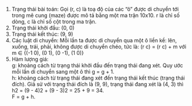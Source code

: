 1. Trạng thái bài toán: Gọi (r, c) là toạ độ của các “ô” được di chuyển tới trong mê cung (maze) được mô tả bằng một ma trận 10x10. r là chỉ số dòng, c là chỉ số cột trong ma trận.
2. Trạng thái khởi đầu: (0, 0)
3. Trạng thái kết thúc: (9, 9)
4. Các luật di chuyển: Mỗi lần ta được di chuyển qua một ô liền kề: lên, xuống, trái, phải, không được di chuyển chéo, tức là: (r c) = (r c) + m với m ∈ {(-1 0), (0 1), (0 -1), (1 0)}
5. Hàm lượng giá: <br />
    g: khoảng cách từ trạng thái khởi đầu đến trạng thái đang xét. Quy ước mỗi lần di chuyển sang một ô thì g = g + 1. <br />
    h: khoảng cách từ trạng thái đang xét đến trạng thái kết thúc (trạng thái đích). Giả sử với trạng thái đích là (9, 9), trạng thái đang xét là (4, 3) thì h2 = (9 - 4)2 + (9 - 3)2 = 25 + 9 = 34. <br />
    F = g + h. <br />



